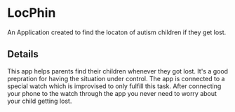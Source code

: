 # LocPhin

An Application created to find the locaton of autism children if they get lost.

## Details

This app helps parents find their children whenever they got lost. It's a good prepration for having the situation under control.
The app is connected to a special watch which is improvised to only fulfill this task.
After connecting your phone to the watch through the app you never need to worry about your child getting lost.
